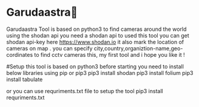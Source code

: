 # Garudaastra🦅
Garudaastra Tool is based on python3 to find cameras around the world using the shodan api you need a shodan api to used this tool you can get shodan api-key here https://www.shodan.io
it also mark the location of cameras on map . you can specify city,country,organiztion-name,geo-cordinates to find cctv cameras this, my first tool and i hope you like it !


#Setup 
this tool is based on python3 before starting you need to install below libraries using pip or pip3
pip3 install shodan
pip3 install folium
pip3 install tabulate

or you can use requriments.txt file to setup the tool 
pip3 install requriments.txt
